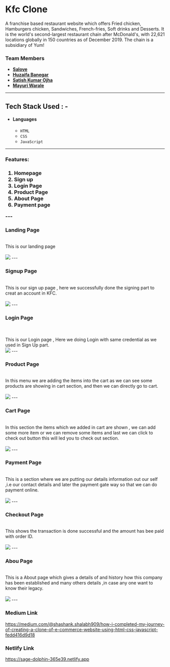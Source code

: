 # Kfc Clone
A franchise based restaurant website which offers Fried chicken, Hamburgers chicken, Sandwiches, French-fries, Soft drinks and Desserts. It is the world's
second-largest restaurant chain after McDonald's, with 22,621 locations globally in 150 countries as of December 2019. The chain is a subsidiary of Yum!


### Team Members

- **[Salove](https://github.com/salove16)**
- **[Huzaifa Banegar](https://github.com/HuzaifaBanegar)**
- **[Satish Kumar Ojha](https://github.com/satishkumarojha/)** 
- **[Mayuri Warale](https://github.com/mayuri3598r)**
---


## Tech Stack Used : -

- #### Languages
  - `HTML`
  - `CSS`
  - `JavaScript`

---
<h3>Features:<h3/>
  <ol>
    <li>Homepage</li>
    <li>Sign up</li>
     <li>Login Page</li>
    <li>Product Page</li>
     <li>About Page</li>
     <li>Payment page</li>
  </ol>
---  
 <h3>Landing  Page</h3>
  <br>
   This is our landing page
  <br>
  <br>
   <img src="https://miro.medium.com/max/700/1*KhA5_iWUN02BY33xEluVxQ.jpeg"/>
---
 <h3>Signup Page</h3>
  <br>
  This is our sign up page , here we successfully done the signing part to creat an account in KFC.
 <br>
  <br>
  <img src="https://miro.medium.com/max/700/1*VAwe_pIfuMzqGHybU4KC1g.jpeg"/>
---
 <h3>Login Page</h3>
   <br>
  <br>
  This is our Login page , Here we doing Login with same credential as we used in Sign Up part.
  <br>  
  <img src="https://miro.medium.com/max/700/1*2l18VaWqYMToUFcBJ5zkqA.jpeg"/>
  ---
 <h3>Product Page</h3>
   <br>
  In this menu we are adding the items into the cart as we can see some products are showing in cart section, and then we can directly go to cart.
  <br> 
  <br>
  <img src="https://miro.medium.com/max/700/1*Y-JsnAfQUBTlD9dVoVl7XA.jpeg"/>
  ---
 <h3>Cart Page</h3>
  <br>
  In this section the items which we added in cart are shown , we can add some more item or we can remove some items and last we can click to check out button this will led you to check out section.
  <br>
  <br>
  <img src="https://miro.medium.com/max/700/1*sdpBsqgH6B97zxDjtA3YWw.jpeg"/>
  ---  
 <h3>Payment Page</h3>  
   <br>
  This is a section where we are putting our details information out our self ,i.e our contact details and later the payment gate way so that we can do payment online.
  <br>  
  <br>
  <img src="https://miro.medium.com/max/700/1*dR5MmPrdhDBfNs-MHO3IvA.jpeg"/>
  ---
 <h3>Checkout Page</h3>
   <br>
  This shows the transaction is done successful and the amount has bee paid with order ID.
 <br>
  <br>
  <img src="https://miro.medium.com/max/700/1*Yj1W9VoZphvbkhYeosW-Fw.jpeg"/>
  ---
 <h3>Abou Page</h3>
   <br>
  This is a About page which gives a details of and history how this company has been established and many others details ,in case any one want to know their legacy.
  <br>
  <br>
  <img src="https://miro.medium.com/max/700/1*n4sDG9fs1ifZMbqlfHbHIA.jpeg"/>
  ---
  
  
### Medium Link
https://medium.com/@shashank.shalabh909/how-i-completed-my-journey-of-creating-a-clone-of-e-commerce-website-using-html-css-javascript-fedd416d9d18




### Netlify Link

https://sage-dolphin-365e39.netlify.app
